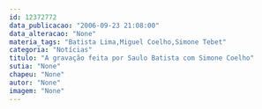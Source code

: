 ```yaml
---
id: 12372772
data_publicacao: "2006-09-23 21:08:00"
data_alteracao: "None"
materia_tags: "Batista Lima,Miguel Coelho,Simone Tebet"
categoria: "Notícias"
titulo: "A gravação feita por Saulo Batista com Simone Coelho"
sutia: "None"
chapeu: "None"
autor: "None"
imagem: "None"
---
```

<p> </p>
